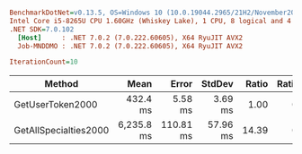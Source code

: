 ``` ini

BenchmarkDotNet=v0.13.5, OS=Windows 10 (10.0.19044.2965/21H2/November2021Update)
Intel Core i5-8265U CPU 1.60GHz (Whiskey Lake), 1 CPU, 8 logical and 4 physical cores
.NET SDK=7.0.102
  [Host]     : .NET 7.0.2 (7.0.222.60605), X64 RyuJIT AVX2
  Job-MNDDMO : .NET 7.0.2 (7.0.222.60605), X64 RyuJIT AVX2

IterationCount=10  

```
|                Method |       Mean |     Error |   StdDev | Ratio | RatioSD |
|---------------------- |-----------:|----------:|---------:|------:|--------:|
|      GetUserToken2000 |   432.4 ms |   5.58 ms |  3.69 ms |  1.00 |    0.00 |
| GetAllSpecialties2000 | 6,235.8 ms | 110.81 ms | 57.96 ms | 14.39 |    0.14 |
